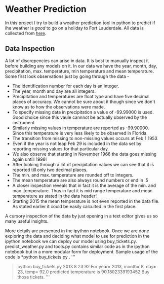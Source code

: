 # Weather Prediction

In this project I try to build a weather prediction tool in python to predict if ihe weather is *good* to go on a holiday to Fort Lauderdale. All data is collected from [here](https://climatecenter.fsu.edu/products-services/data). 

## Data Inspection 

A lot of discrepencies can arise in data. It is best to manually inspect it before building any models on it. In our data we have the year, month, day, precipitation, max. temperature, min temperature and mean temperature. Some first look observations just by going through the data - 

* The identification number for each day is an integer. 
* The year, month and day are all integers. 
* Precipitation and temperatures are float type and have five decimal places of accuracy. We cannot be sure about it though since we don't know as to how the observations were made. 
* To specify missing data in precipitation a value of -99.99000 is used. Good choice since this vaule cannnot be actually observed by the instrument. 
* Similarly missing values in temperature are reported as -99.90000. Since this temperature is very less likely to be observed in Florida. 
* The transition from missing to non-missing values occurs at Feb 1 1953.
* Even if the year is not leap Feb 29 is included in the data set by reporting missing values for that particular day. 
* We also observe that starting in November 1966 the data goes missing again untill 1998! 
* After looking through a lot of precipitation values we can see that it is reported till only two decimal places. 
* The min. and max. temperature are rounded off to integers. 
* The mean temperature are also always round numbers or end in .5 
* A closer inspection reveals that in fact it is the average of the min. and max. temperature. Thus in fact it is mid range temperature and mean temperature as stated in the data header! 
* Starting 2015 the mean temperature is not even reported in the data file. As stated earlier it could be easily calculted in the first place. 

A cursory inspection of the data by just opening in a text editor gives us so many useful insights. 

More details are presented in the ipython notebook. Once we are done exploring the data and deciding what model to use for prediction in the ipython notebook we can deploy our model using buy_tickets.py. predict_weather.py and tools.py contains similar code as in the ipython notebook but in a more modular form for deployment. Sample usage of the code is *python buy_tickets.py <year> <month> <day> <temperature>.
'''
> python buy_tickets.py 2013 8 23 92 
> For year= 2013, month= 8, day= 23, temp= 92.0
> predicted temperature is 90.1802339193452
> Buy those tickets. 
'''


